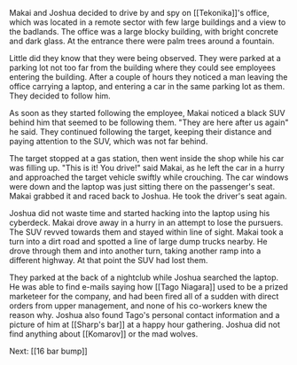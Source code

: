 Makai and Joshua decided to drive by and spy on [[Tekonika]]'s office, which was located in a remote sector with few large buildings and a view to the badlands. The office was a large blocky building, with bright concrete and dark glass. At the entrance there were palm trees around a fountain.

Little did they know that they were being observed. They were parked at a parking lot not too far from the building where they could see employees entering the building. After a couple of hours they noticed a man leaving the office carrying a laptop, and entering a car in the same parking lot as them. They decided to follow him.

As soon as they started following the employee, Makai noticed a black SUV behind him that seemed to be following them. "They are here after us again" he said. They continued following the target, keeping their distance and paying attention to the SUV, which was not far behind. 

The target stopped at a gas station, then went inside the shop while his car was filling up. "This is it! You drive!" said Makai, as he left the car in a hurry and approached the target vehicle swiftly while crouching. The car windows were down and the laptop was just sitting there on the passenger's seat. Makai grabbed it and raced back to Joshua. He took the driver's seat again.

Joshua did not waste time and started hacking into the laptop using his cyberdeck. Makai drove away in a hurry in an attempt to lose the pursuers. The SUV revved towards them and stayed within line of sight. Makai took a turn into a dirt road and spotted a line of large dump trucks nearby. He drove through them and into another turn, taking another ramp into a different highway. At that point the SUV had lost them.

They parked at the back of a nightclub while Joshua searched the laptop. He was able to find e-mails saying how [[Tago Niagara]] used to be a prized marketeer for the company, and had been fired all of a sudden with direct orders from upper management, and none of his co-workers knew the reason why. Joshua also found Tago's personal contact information and a picture of him at [[Sharp's bar]] at a happy hour gathering. Joshua did not find anything about [[Komarov]] or the mad wolves.

Next: [[16 bar bump]]